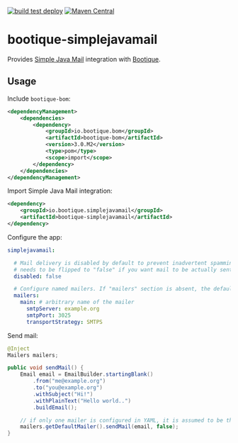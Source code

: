 <!--
  Licensed to ObjectStyle LLC under one
  or more contributor license agreements.  See the NOTICE file
  distributed with this work for additional information
  regarding copyright ownership.  The ObjectStyle LLC licenses
  this file to you under the Apache License, Version 2.0 (the
  "License"); you may not use this file except in compliance
  with the License.  You may obtain a copy of the License at

    http://www.apache.org/licenses/LICENSE-2.0

  Unless required by applicable law or agreed to in writing,
  software distributed under the License is distributed on an
  "AS IS" BASIS, WITHOUT WARRANTIES OR CONDITIONS OF ANY
  KIND, either express or implied.  See the License for the
  specific language governing permissions and limitations
  under the License.
  -->

[![build test deploy](https://github.com/bootique/bootique-simplejavamail/actions/workflows/maven.yml/badge.svg)](https://github.com/bootique/bootique-simplejavamail/actions/workflows/maven.yml)
[![Maven Central](https://img.shields.io/maven-central/v/io.bootique.simplejavamail/bootique-simplejavamail.svg?colorB=brightgreen)](https://search.maven.org/artifact/io.bootique.simplejavamail/bootique-simplejavamail/)

# bootique-simplejavamail

Provides [Simple Java Mail](http://www.simplejavamail.org/) integration with [Bootique](https://bootique.io).

## Usage

Include ```bootique-bom```:
```xml
<dependencyManagement>
    <dependencies>
        <dependency>
            <groupId>io.bootique.bom</groupId>
            <artifactId>bootique-bom</artifactId>
            <version>3.0.M2</version>
            <type>pom</type>
            <scope>import</scope>
        </dependency>
    </dependencies>
</dependencyManagement>
```
Import Simple Java Mail integration:
```xml
<dependency>
	<groupId>io.bootique.simplejavamail</groupId>
	<artifactId>bootique-simplejavamail</artifactId>
</dependency>
```

Configure the app:
```yaml
simplejavamail:

  # Mail delivery is disabled by default to prevent inadvertent spamming when the app is in development. This property
  # needs to be flipped to "false" if you want mail to be actually sent to someone.
  disabled: false

  # Configure named mailers. If "mailers" section is absent, the default mailer is created pointing to "localhost:25"
  mailers:
    main: # arbitrary name of the mailer
      smtpServer: example.org
      smtpPort: 3025
      transportStrategy: SMTPS
```

Send mail:
```java
@Inject
Mailers mailers;

public void sendMail() {
    Email email = EmailBuilder.startingBlank()
        .from("me@example.org")
        .to("you@example.org")
        .withSubject("Hi!")
        .withPlainText("Hello world..")
        .buildEmail();

    // if only one mailer is configured in YAML, it is assumed to be the default mailer
    mailers.getDefaultMailer().sendMail(email, false);
}
```

